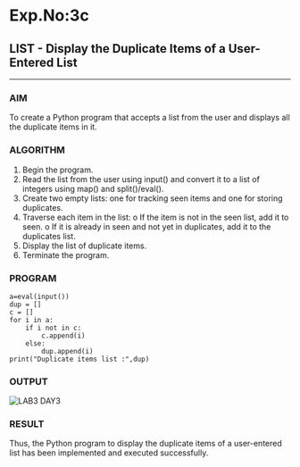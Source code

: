 # Exp.No:3c
## LIST - Display the Duplicate Items of a User-Entered List

---

### AIM  
To create a Python program that accepts a list from the user and displays all the duplicate items in it.

### ALGORITHM

1.	Begin the program.
2.	Read the list from the user using input() and convert it to a list of integers using map() and split()/eval().
3.	Create two empty lists: one for tracking seen items and one for storing duplicates.
4.	Traverse each item in the list:
   o	If the item is not in the seen list, add it to seen.
   o	If it is already in seen and not yet in duplicates, add it to the duplicates list.
5.	Display the list of duplicate items.
6.	Terminate the program.


### PROGRAM

```
a=eval(input())
dup = []
c = []
for i in a:
    if i not in c:
        c.append(i)
    else:
        dup.append(i)
print("Duplicate items list :",dup)
```

### OUTPUT

![LAB3 DAY3](https://github.com/user-attachments/assets/6008cb98-51ff-45b8-890d-76751797a67e)


### RESULT
Thus, the Python program to display the duplicate items of a user-entered list has been implemented and executed successfully.
